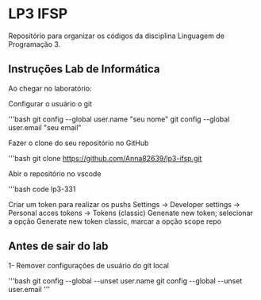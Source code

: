 # LP3 IFSP


Repositório para organizar os códigos da disciplina Linguagem de Programação 3.

## Instruções Lab de Informática 

 Ao chegar no laboratório:

 Configurar o usuário o git

 '''bash
 git config --global user.name "seu nome"
 git config --global user.email "seu email"

 Fazer o clone do seu repositório no GitHub

 '''bash
git clone https://github.com/Anna82639/lp3-ifsp.git

Abir o repositório no vscode

'''bash
code lp3-331

Criar um token para realizar os pushs 
Settings -> Developer settings -> Personal acces tokens -> Tokens (classic)
Genenate new token; selecionar a opção Generate new token classic, marcar a opção scope repo

## Antes de sair do lab 


1- Remover configurações de usuário do git local 

'''bash
git config --global --unset user.name 
git config --global --unset user.email
'''
